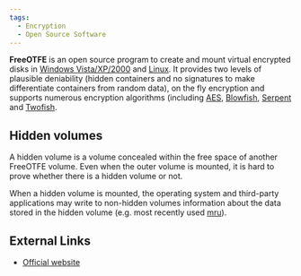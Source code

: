 ```yaml
---
tags:
  - Encryption
  - Open Source Software
---
```

**FreeOTFE** is an open source program to create and mount virtual
encrypted disks in [Windows Vista/XP/2000](windows.md) and
[Linux](linux.md). It provides two levels of plausible
deniability (hidden containers and no signatures to make differentiate
containers from random data), on the fly encryption and supports
numerous encryption algorithms (including [AES](aes.md),
[Blowfish](blowfish.md), [Serpent](serpent.md) and [Twofish](twofish.md).

## Hidden volumes

A hidden volume is a volume concealed within the free space of another
FreeOTFE volume. Even when the outer volume is mounted, it is hard to
prove whether there is a hidden volume or not.

When a hidden volume is mounted, the operating system and third-party
applications may write to non-hidden volumes information about the data
stored in the hidden volume (e.g. most recently used [mru](mru.md)).

## External Links

* [Official website](http://ww38.freeotfe.org/)
